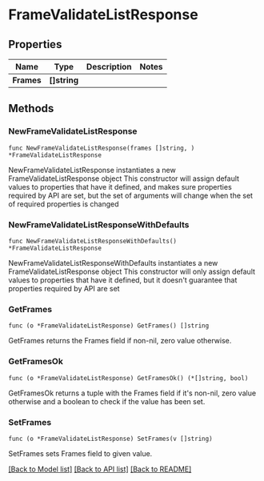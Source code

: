 # FrameValidateListResponse

## Properties

Name | Type | Description | Notes
------------ | ------------- | ------------- | -------------
**Frames** | **[]string** |  | 

## Methods

### NewFrameValidateListResponse

`func NewFrameValidateListResponse(frames []string, ) *FrameValidateListResponse`

NewFrameValidateListResponse instantiates a new FrameValidateListResponse object
This constructor will assign default values to properties that have it defined,
and makes sure properties required by API are set, but the set of arguments
will change when the set of required properties is changed

### NewFrameValidateListResponseWithDefaults

`func NewFrameValidateListResponseWithDefaults() *FrameValidateListResponse`

NewFrameValidateListResponseWithDefaults instantiates a new FrameValidateListResponse object
This constructor will only assign default values to properties that have it defined,
but it doesn't guarantee that properties required by API are set

### GetFrames

`func (o *FrameValidateListResponse) GetFrames() []string`

GetFrames returns the Frames field if non-nil, zero value otherwise.

### GetFramesOk

`func (o *FrameValidateListResponse) GetFramesOk() (*[]string, bool)`

GetFramesOk returns a tuple with the Frames field if it's non-nil, zero value otherwise
and a boolean to check if the value has been set.

### SetFrames

`func (o *FrameValidateListResponse) SetFrames(v []string)`

SetFrames sets Frames field to given value.



[[Back to Model list]](../README.md#documentation-for-models) [[Back to API list]](../README.md#documentation-for-api-endpoints) [[Back to README]](../README.md)


